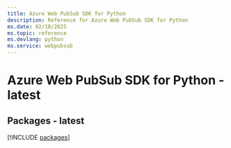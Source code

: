 ```yaml
---
title: Azure Web PubSub SDK for Python
description: Reference for Azure Web PubSub SDK for Python
ms.date: 02/18/2025
ms.topic: reference
ms.devlang: python
ms.service: webpubsub
---
```

# Azure Web PubSub SDK for Python - latest
## Packages - latest
[!INCLUDE [packages](web-pubsub-index.md)]